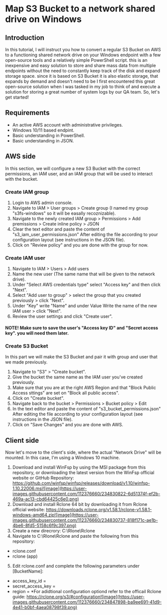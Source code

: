 # Map S3 Bucket to a network shared drive on Windows
## Introduction
In this tutorial, I will instruct you how to convert a regular S3 Bucket on AWS to a functioning shared network drive on your Windows endpoint with a few open-source tools and a relatively simple PowerShell script. this is an inexpensive and easy solution to store and share mass data from multiple endpoints without the need to constantly keep track of the disk and expand storage space. since it is based on S3 Bucket it is also elastic storage, that expands by demand and doesn't need to be 
I first encountered this great open-source solution when I was tasked in my job to think of and execute a solution for storing a great number of system logs by our QA team. So, let's get started!


## Requirements
- An active AWS account with administrative privileges.
- Windows 10/11 based endpint.
- Basic understanding in PowerShell.
- Basic understanding in JSON.


## AWS side
In this section, we will configure a new S3 Bucket with the correct permissions, an IAM user, and an IAM group that will be used to interact with the bucket. 

### Create IAM group
1. Login to AWS admin console.
3. Navigate to IAM > User groups > Create group (I named my group "s3fs-windows" so it will be easally recoznizable).
4. Navigate to the newly created IAM group > Permissions > Add premissions > Create inline policy > JSON
5. Clear the text editor and paste the content of "s3_iam_user_permissions.json" After editing the file according to your configuration layout (see instructions in the JSON file).
6. Click on "Review policy" and you are done with the group for now. 

### Create IAM user
1. Navigate to IAM > Users > Add users 
2. Name the new user (The same name that will be given to the network drive).
3. Under "Select AWS credentials type" select "Access key" and then click "Next".
4. Select "Add user to group" > select the group that you created previously > click "Next".
5. Under "Key" write "Name" and under Value Write the name of the new IAM user > click "Next".
6. Review the user settings and click "Create user".
  
  #### NOTE! Make sure to save the user's "Access key ID" and "Secret access key". you will need them later.


### Create S3 Bucket
In this part we will make the S3 Bucket and pair it with group and user that we made previously.

1. Navigate to "S3" > "Create bucket".
2. Give the bucket the same name as the IAM user you've created previously.
3. Make sure that you are at the right AWS Region and that "Block Public Access sttings" are set on "Block all public access".
4. Click on "Create bucket".
5. Navigate back to the bucket > Permissions > Bucket policy > Edit
6. In the text editor and paste the content of "s3_bucket_permissions.json" After editing the file according to your configuration layout (see instructions in the JSON file). 
7. Click on "Save Changes" and you are done with AWS.


## Client side
Now let's move to the client's side, where the actual "Network Drive" will be mounted. In this case, I'm using a Windows 10 machine.

1. Download and install WinFsp by using the MSI package from this repository, or downloading the latest version from the WinFsp official website or GitHub Repository: https://github.com/winfsp/winfsp/releases/download/v1.10/winfsp-1.10.22006.msi![image](https://user-images.githubusercontent.com/112376660/234830822-6d51374f-ef2b-469a-ac13-cbd64425c6e0.png)
2. Download and install Rclone 64 bit by downloading it from Rclone official website: https://downloads.rclone.org/v1.58.1/rclone-v1.58.1-windows-amd64.zip![image](https://user-images.githubusercontent.com/112376660/234830737-818f171c-ae1b-4be6-8fd5-5158c6f9c397.png)
3. Create a new direcrory: C:\Rlone\Rclone
4. Navigate to C:\Rlone\Rclone and paste the following from this repository:
  - rclone.conf
  - rclone (app)
5. Edit rclone.conf and complete the following parameters under [BucketName]:
  - access_key_id = 
  - secret_access_key = 
  - region = 
*For adidtional configuration optiond refer to the officail Rclone guide: https://rclone.org/s3/#configuration![image](https://user-images.githubusercontent.com/112376660/234847898-ba9ee691-41d9-4e41-b0bf-4aea08798f39.png)

























